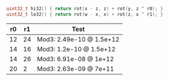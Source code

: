 ```cpp
uint32_t hi32() { return rot(x - z, z) + rot(y, z ^ r0); }
uint32_t lo32() { return rot(w - x, x) + rot(z, x ^ r1); }
```

| r0 | r1 |       Test           |
|----|----|----------------------|
| 12 | 24 | Mod3: 2.49e-10 @ 1.5e+12 |
| 14 | 16 | Mod3: 1.2e-10 @ 1.5e+12 |
| 14 | 26 | Mod3: 6.91e-08 @ 1e+12 |
| 20 |  2 | Mod3: 2.63e-09 @ 7e+11 |

